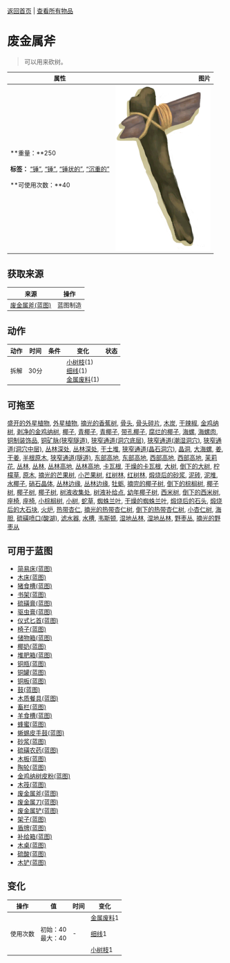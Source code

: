 [返回首页](index.md)   |  [查看所有物品](object.md)
# 废金属斧  
> 可以用来砍树。  
  
  属性  |   图片   
 ----  |  ----:   
 **重量：**250<br><br>**标签：**	[“锤”](tag_Hammer.md), [“锤”](tag_Axe.md), [“锤状的”](tag_AxeAdv.md), [“沉重的”](tag_Heavy.md)<br><br>**可使用次数：**40  |  ![](Sprite/ScrapAxe.png)   
  
## 获取来源  
来源  |  操作  
----  |  ----  
[废金属斧(蓝图)](Bp_ScrapAxe.md)  |  蓝图制造  
## 动作  
动作  |  时间  |  条件  |  变化  |  状态  
----  |  ----  |  ----  |  ----  |  ----  
拆解  |  30分  |    |  [小树枝](Sticks.md)(1)<br>[细线](CordFiber.md)(1)<br>[金属废料](MetalScrap.md)(1)  |    
## 可拖至  
[盛开的外星植物](AlienGrowth.md), [外星植物](AlienGrowthCleared.md), [摘光的香蕉树](BananaTreeCleared.md), [骨头](Bones.md), [骨头碎片](BoneSplinters.md), [木炭](Charcoal.md), [干辣椒](ChiliesDried.md), [金鸡纳树](CinchonaTree.md), [剥净的金鸡纳树](CinchonaTreeCleared.md), [椰子](Coconut.md), [青椰子](CoconutHusked.md), [青椰子](CoconutHusked.md), [带孔椰子](CoconutPerforated.md), [腐烂的椰子](CoconutRotten.md), [海螺](Conch.md), [海螺肉](ConchMeat.md), [铜制装饰品](CopperDecoration_Mold.md), [铜矿脉(狭窄隧道)](CopperVein.md), [狭窄通道(洞穴底层)](CrystalChamberEntranceClosed.md), [狭窄通道(潮湿洞穴)](DarkCaveCaveEntranceClosed.md), [狭窄通道(洞穴中层)](DarkChamberCaveEntranceClosed.md), [丛林深处](DeepJungle.md), [丛林深处](DeepJungle.md), [干土堆](DirtPile.md), [狭窄通道(晶石洞穴)](FloodedChamberEntranceClosed.md), [晶洞](Geode.md), [大海螺](GiantConch.md), [姜](Ginger.md), [干姜](GingerDried.md), [半根原木](HalfLog.md), [狭窄通道(隧道)](HighChamberEntranceClosed.md), [东部高地](HighlandsEastern.md), [东部高地](HighlandsEastern.md), [西部高地](HighlandsWestern.md), [西部高地](HighlandsWestern.md), [茉莉花](JasmineFlowers.md), [丛林](Jungle.md), [丛林](Jungle.md), [丛林高地](JungleHighlands.md), [丛林高地](JungleHighlands.md), [卡瓦根](KavaRoot.md), [干燥的卡瓦根](KavaRootDried.md), [大树](LargeTree.md), [倒下的大树](LargeTreeFelled.md), [柠檬草](LemongrassStalks.md), [原木](Log.md), [摘光的芒果树](MangoTreeCleared.md), [小芒果树](MangoTreeYoung.md), [红树林](Mangroves.md), [红树林](Mangroves.md), [煅烧后的砂浆](MortarBurnt.md), [泥砖](MudBrick.md), [泥堆](MudPile.md), [水椰子](NipaFruit.md), [硝石晶体](NiterCrystals.md), [丛林边缘](Outskirts.md), [丛林边缘](Outskirts.md), [牡蛎](Oyster.md), [摘完的椰子树](PalmTreeCleared.md), [倒下的棕榈树](PalmTreeFelled.md), [椰子树](PalmTreeNew.md), [椰子树](PalmTreeNewMultiEventOld.md), [椰子树](PalmTreeOld.md), [树液收集处](PalmTreeSapStation.md), [树液补给点](PalmTreeSapStationEmpty.md), [幼年椰子树](PalmTreeYoung.md), [西米树](SagoPalm.md), [倒下的西米树](SagoPalmFelled.md), [座椅](Seat.md), [座椅](SeatPlaced.md), [小棕榈树](SmallPalm.md), [小树](SmallTree.md), [蛇草](SnakeGrass.md), [蜘蛛兰叶](SpiderLilyLeaves.md), [干燥的蜘蛛兰叶](SpiderLilyLeavesDried.md), [煅烧后的石头](StoneBurnt.md), [煅烧后的大石块](StoneHeavyBurnt.md), [火炉](StoveExtinguished.md), [热带杏仁](TropicalAlmonds.md), [摘光的热带杏仁树](TropicalAlmondTreeCleared.md), [倒下的热带杏仁树](TropicalAlmondTreeFelled.md), [小杏仁树](TropicalAlmondTreeYoung.md), [海胆](Urchin.md), [硫磺喷口(酸湖)](VentBrimstone.md), [滤水器](WaterFilter.md), [水槽](WateringTrough.md), [韦斯顿](Weston.md), [湿地丛林](Wetlands.md), [湿地丛林](Wetlands.md), [野枣丛](WildJujube.md), [摘光的野枣从](WildJujubeCleared.md)  
## 可用于蓝图  
- [简易床(蓝图)](Bp_BedRustic.md)  
- [木床(蓝图)](Bp_BedWooden.md)  
- [猪食槽(蓝图)](Bp_BoarFeeder.md)  
- [书架(蓝图)](Bp_Bookshelf.md)  
- [硫磺膏(蓝图)](Bp_BrimstoneGel.md)  
- [驱虫膏(蓝图)](Bp_BugRepellent.md)  
- [仪式匕首(蓝图)](Bp_CeremonialDagger.md)  
- [椅子(蓝图)](Bp_Chair.md)  
- [储物箱(蓝图)](Bp_Chest.md)  
- [椰奶(蓝图)](Bp_CoconutMilk.md)  
- [堆肥箱(蓝图)](Bp_CompostBin.md)  
- [铜瓶(蓝图)](Bp_CopperBottle.md)  
- [铜罐(蓝图)](Bp_CopperJar.md)  
- [铜板(蓝图)](Bp_CopperSheet.md)  
- [鼓(蓝图)](Bp_Drum.md)  
- [木质餐具(蓝图)](Bp_EatingUtensilsWooden.md)  
- [畜栏(蓝图)](Bp_Enclosure.md)  
- [羊食槽(蓝图)](Bp_GoatFeeder.md)  
- [蜂蜜(蓝图)](Bp_Honey.md)  
- [蜥蜴皮手鼓(蓝图)](Bp_LizardDrum.md)  
- [砂浆(蓝图)](Bp_Mortar.md)  
- [硫磺农药(蓝图)](Bp_PesticideBrimstone.md)  
- [木板(蓝图)](Bp_Planks.md)  
- [陶轮(蓝图)](Bp_PotteryWheel.md)  
- [金鸡纳树皮粉(蓝图)](Bp_Quinine.md)  
- [木筏(蓝图)](Bp_Raft.md)  
- [废金属斧(蓝图)](Bp_ScrapAxe.md)  
- [废金属刀(蓝图)](Bp_ScrapKnife.md)  
- [废金属铲(蓝图)](Bp_ScrapShovel.md)  
- [架子(蓝图)](Bp_Shelf.md)  
- [盾牌(蓝图)](Bp_Shield.md)  
- [补给箱(蓝图)](Bp_SupplyChest.md)  
- [木桌(蓝图)](Bp_Table.md)  
- [硫酸(蓝图)](Bp_Vitriol.md)  
- [木铲(蓝图)](Bp_WoodenShovel.md)  
  
  
## 变化  
操作  |  值  |  时间  |  变化  
----  |  ----  |  ----  |  ----  
使用次数  |  初始：40<br>最大：40  |  -  |  [金属废料](MetalScrap.md)1 <br><br>[细线](CordFiber.md)1 <br><br>[小树枝](Sticks.md)1   
